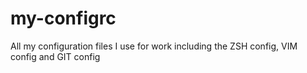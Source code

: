 # my-configrc
All my configuration files I use for work including the ZSH config, VIM config and GIT config
